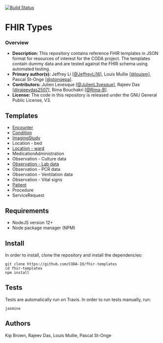 [![Build Status](https://travis-ci.com/CODA-19/fhir-templates.svg?branch=master)](https://travis-ci.com/github/CODA-19/fhir-templates)
<br />

# FHIR Types

### Overview

- **Description:** This repository contains reference FHIR templates in JSON format for resources of interest for the CODA project. The templates contain dummy data and are tested against the FHIR schema using automated testing.
- **Primary author(s):** Jeffrey Li [[@JeffreyLi16](https://github.com/JeffreyLi16)], Louis Mullie [[@louism](https://github.com/louismullie)], Pascal St-Onge [[@stongepa](https://github.com/stongepa)].
- **Contributors:** Julien Levesque [[@JulienL3vesque](https://github.com/JulienL3vesque)], Rajeev Das [[@rajeevdas2507](https://github.com/rajeevdas2507)], Rima Bouchakri [[@Rima-B](https://github.com/Rima-B)].
- **License:** The code in this repository is released under the GNU General Public License, V3.

## Templates

- [Encounter](https://github.com/coda-platform/fhir-types/blob/main/lib/templates/Encounter.js)
- [Condition](https://github.com/coda-platform/fhir-types/blob/main/lib/templates/Condition.js)
- [ImagingStudy](https://github.com/coda-platform/fhir-types/blob/main/lib/templates/ImagingStudy.js)
- Location - bed
- [Location - ward](https://github.com/coda-platform/fhir-types/blob/main/lib/templates/Location-ward.js)
- MedicationAdministration
- Observation - Culture data
- [Observation - Lab data](https://github.com/coda-platform/fhir-types/blob/main/lib/templates/Observation-Labs.js)
- Observation - PCR data
- Observation - Ventilation data
- Observation - Vital signs
- [Patient](https://github.com/coda-platform/fhir-types/blob/main/lib/templates/Patient.js)
- Procedure
- ServiceRequest

## Requirements

- NodeJS version 12+
- Node package manager (NPM)

## Install

In order to install, clone the repository and install the dependencies:

```
git clone https://github.com/CODA-19/fhir-templates
cd fhir-templates
npm install
```

## Tests

Tests are automatically run on Travis. In order to run tests manually, run:

```
jasmine
```

## Authors

Kip Brown, Rajeev Das, Louis Mullie, Pascal St-Onge

